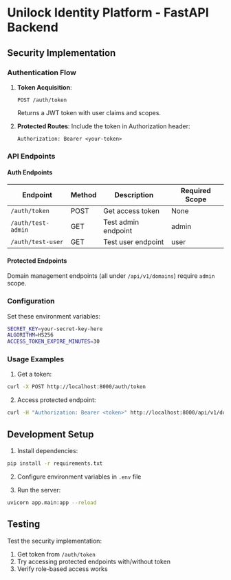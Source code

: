 # Unilock Identity Platform - FastAPI Backend

## Security Implementation

### Authentication Flow

1. **Token Acquisition**:
   ```http
   POST /auth/token
   ```
   Returns a JWT token with user claims and scopes.

2. **Protected Routes**:
   Include the token in Authorization header:
   ```
   Authorization: Bearer <your-token>
   ```

### API Endpoints

#### Auth Endpoints

| Endpoint | Method | Description | Required Scope |
|----------|--------|-------------|----------------|
| `/auth/token` | POST | Get access token | None |
| `/auth/test-admin` | GET | Test admin endpoint | admin |
| `/auth/test-user` | GET | Test user endpoint | user |

#### Protected Endpoints

Domain management endpoints (all under `/api/v1/domains`) require `admin` scope.

### Configuration

Set these environment variables:
```bash
SECRET_KEY=your-secret-key-here
ALGORITHM=HS256
ACCESS_TOKEN_EXPIRE_MINUTES=30
```

### Usage Examples

1. Get a token:
```bash
curl -X POST http://localhost:8000/auth/token
```

2. Access protected endpoint:
```bash
curl -H "Authorization: Bearer <token>" http://localhost:8000/api/v1/domains
```

## Development Setup

1. Install dependencies:
```bash
pip install -r requirements.txt
```

2. Configure environment variables in `.env` file

3. Run the server:
```bash
uvicorn app.main:app --reload
```

## Testing

Test the security implementation:
1. Get token from `/auth/token`
2. Try accessing protected endpoints with/without token
3. Verify role-based access works
